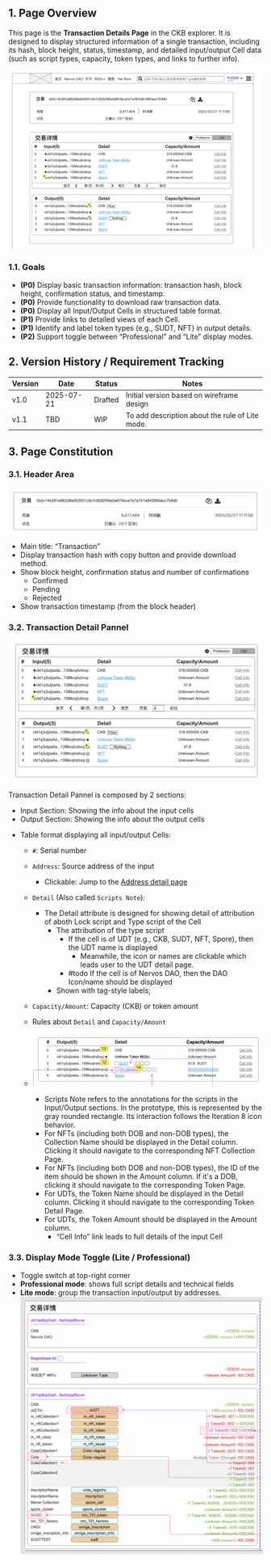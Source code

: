 ## 1. Page Overview

This page is the **Transaction Details Page** in the CKB explorer. It is designed to display structured information of a single transaction, including its hash, block height, status, timestamp, and detailed input/output Cell data (such as script types, capacity, token types, and links to further info). 

![1](TransactionDetailPage_img/1.png)  

### 1.1. Goals

* **(P0)** Display basic transaction information: transaction hash, block height, confirmation status, and timestamp.
* **(P0)** Provide functionality to download raw transaction data.
* **(P0)** Display all Input/Output Cells in structured table format.
* **(P1)** Provide links to detailed views of each Cell.
* **(P1)** Identify and label token types (e.g., SUDT, NFT) in output details.
* **(P2)** Support toggle between “Professional” and “Lite” display modes.

## 2. Version History / Requirement Tracking

| Version | Date       | Status  | Notes                                                            |
| ------- | ---------- | ------- | ---------------------------------------------------------------- |
| v1.0    | 2025-07-21 | Drafted | Initial version based on wireframe design                        |
| v1.1    | TBD        | WIP     | To add description about the rule of Lite mode.|


## 3. Page Constitution

### 3.1. Header Area

![2](TransactionDetailPage_img/2.png)  


* Main title: “Transaction”
* Display transaction hash with copy button and provide download method.
* Show block height, confirmation status and number of confirmations
  *  Confirmed 
  *  Pending
  *  Rejected
* Show transaction timestamp (from the block header)


### 3.2. Transaction Detail Pannel

![3](TransactionDetailPage_img/3.png)  


Transaction Detail Pannel is composed by 2 sections:
-  Input Section: Showing the info about the input cells
-  Output Section: Showing the info about the output cells


* Table format displaying all input/output Cells:

  * `#`: Serial number
  * `Address`: Source address of the input
    *  Clickable: Jump to the [Address detail page](AddressDetail.md)
  * `Detail` (Also called `Scripts Note`): 
    * The Detail attribute is designed for showing detail of attribution of aboth Lock script and Type script of the Cell
      * The attribution of the type script
        *  If the cell is of UDT (e.g., CKB, SUDT, NFT, Spore), then the UDT name is displayed
           *  Meanwhile, the icon or names are clickable which leads user to the UDT detail page.
        *  #todo If the cell is of Nervos DAO, then the DAO Icon/name should be displayed
      * Shown with tag-style labels; 
  * `Capacity/Amount`: Capacity (CKB) or token amount
  * Rules about `Detail` and `Capacity/Amount`
  * ![4](TransactionDetailPage_img/4.png)  

    * Scripts Note refers to the annotations for the scripts in the Input/Output sections. In the prototype, this is represented by the gray rounded rectangle. Its interaction follows the Iteration 8 icon behavior.
    * For NFTs (including both DOB and non-DOB types), the Collection Name should be displayed in the Detail column. Clicking it should navigate to the corresponding NFT Collection Page.
    * For NFTs (including both DOB and non-DOB types), the ID of the item should be shown in the Amount column. If it's a DOB, clicking it should navigate to the corresponding Token Page.
    * For UDTs, the Token Name should be displayed in the Detail column. Clicking it should navigate to the corresponding Token Detail Page.
    * For UDTs, the Token Amount should be displayed in the Amount column.
      * “Cell Info” link leads to full details of the input Cell


### 3.3. Display Mode Toggle (Lite / Professional)

* Toggle switch at top-right corner
* **Professional mode**: shows full script details and technical fields
* **Lite mode**: group the transaction input/output by addresses.
    ![5](TransactionDetailPage_img/5.png) 

